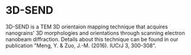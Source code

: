 # 3D-SEND
3D-SEND is a TEM 3D orientaion mapping technique that acquires nanograins' 3D morphologies and orientations through scanning electron nanobeam diffraction. Details about this technique can be found in our publication "Meng, Y. & Zuo, J.-M. (2016). IUCrJ 3, 300-308". 
